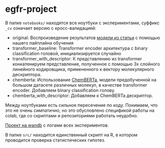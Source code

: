 # egfr-project

В папке `notebooks/` находятся все ноутбуки с экспериментами, суффикс `_cv` означает версию с кросс-валидацией:
* original: Воспроизведение результатов [модели из статьи](https://github.com/lehgtrung/egfr-att) с помощью нашего пайплайна обучения
* transformer_baseline: Transformer encoder архитектура с binary classification головой, инициализируется случайно
* transformer_with_descriptor: К представлению из transformer конкатенируем представление, полученное с помощью 3х слойного линейного кодировщика, примененного к вектору молекулярного дескриптора.
* chemberta: Использование [ChemBERTa](https://github.com/seyonechithrananda/bert-loves-chemistry), модели предобученной на большом датасете различных молекул, в качестве transformer encoder. Добавляем binary classification голову.
* chemberta_with_descriptor: Добавляем к ChemBERTa дескриптор.

Между ноутбуками есть сильное пересечение по коду. Понимаем, что это не очень симпатично, но это обусловлено спецификой работы на colab, где со скриптами и репозиториями работать неудобно.

[Проект на wandb](https://wandb.ai/dimaorekhov/egfr-project) с логами всех экспериментов.

В папке `src/` находится единственный скрипт на R, в котором проводится проверка статистических гипотез.
